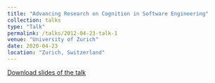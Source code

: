 ```yaml
---
title: "Advancing Research on Cognition in Software Engineering"
collection: talks
type: "Talk"
permalink: /talks/2012-04-23-talk-1
venue: "University of Zurich"
date: 2020-04-23
location: "Zurich, Switzerland"
---
```


[Download slides of the talk](http://gulcalikli.github.io/files/UZHTalk.pdf)
